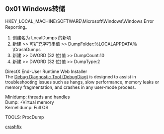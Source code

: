 ## 0x01 Windows转储

HKEY_LOCAL_MACHINE\SOFTWARE\Microsoft\Windows\Windows Error Reporting。  
1. 创建名为 LocalDumps 的新项  
2. 新建 >> 可扩充字符串值 >> DumpFolder:％LOCALAPPDATA％\CrashDumps  
3. 新建 >> DWORD (32 位)值 >> DumpCount:10    
4. 新建 >> DWORD (32 位)值 >> DumpType:2  


DirectX End-User Runtime Web Installer  
The [Debug Diagnostic Tool (DebugDiag)](https://www.microsoft.com/en-us/download/details.aspx?id=49924) is designed to assist in troubleshooting issues such as hangs, slow performance, memory leaks or memory fragmentation, and crashes in any user-mode process.  

Minidump: threads and handles  
Dump: +Virtual memory  
Kernel dump: Full OS  

TOOLS: ProcDump

[crashfix](http://crashfix.sourceforge.net/)  

